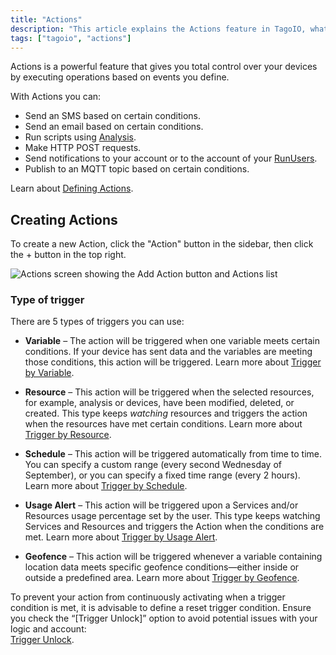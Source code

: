 ```yaml
---
title: "Actions"
description: "This article explains the Actions feature in TagoIO, what you can do with Actions, and how to create a new Action. It also provides links to related documentation sections such as Defining Actions, trigger types, and action types."
tags: ["tagoio", "actions"]
---
```

Actions is a powerful feature that gives you total control over your devices by executing operations based on events you define.

With Actions you can:
- Send an SMS based on certain conditions.
- Send an email based on certain conditions.
- Run scripts using [Analysis](/docs/tagoio/analysis/).
- Make HTTP POST requests.
- Send notifications to your account or to the account of your [RunUsers](/docs/tagoio/tagorun/).
- Publish to an MQTT topic based on certain conditions.

Learn about [Defining Actions](/docs/tagoio/actions/defining-actions.md).

## Creating Actions

To create a new Action, click the "Action" button in the sidebar, then click the + button in the top right.

![Actions screen showing the Add Action button and Actions list](/docs_imagem/tagoio/actions-2.png)

### Type of trigger

There are 5 types of triggers you can use:

* **Variable** – The action will be triggered when one variable meets certain conditions. If your device has sent data and the variables are meeting those conditions, this action will be triggered. Learn more about [Trigger by Variable](/docs/tagoio/actions/trigger-by-variable.md).

* **Resource** – This action will be triggered when the selected resources, for example, analysis or devices, have been modified, deleted, or created. This type keeps _watching_ resources and triggers the action when the resources have met certain conditions. Learn more about [Trigger by Resource](/docs/tagoio/actions/trigger-by-resource.md).

* **Schedule** – This action will be triggered automatically from time to time. You can specify a custom range (every second Wednesday of September), or you can specify a fixed time range (every 2 hours). Learn more about [Trigger by Schedule](/docs/tagoio/actions/trigger-by-schedule.md).

* **Usage Alert** – This action will be triggered upon a Services and/or Resources usage percentage set by the user. This type keeps watching Services and Resources and triggers the Action when the conditions are met. Learn more about [Trigger by Usage Alert](/docs/tagoio/actions/trigger-by-usage-alert.md).

* **Geofence** – This action will be triggered whenever a variable containing location data meets specific geofence conditions—either inside or outside a predefined area. Learn more about [Trigger by Geofence](/docs/tagoio/actions/trigger-by-geofence.md).

To prevent your action from continuously activating when a trigger condition is met, it is advisable to define a reset trigger condition. Ensure you check the “[Trigger Unlock]” option to avoid potential issues with your logic and account:  
[Trigger Unlock](/docs/tagoio/actions/trigger-unlock.md).
